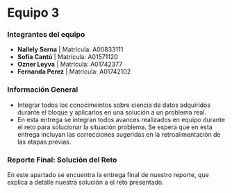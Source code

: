 # **Equipo 3**

### **Integrantes del equipo**
- **Nallely Serna** | Matrícula: A00833111
- **Sofía Cantú** | Matrícula: A01571120
- **Ozner Leyva** | Matrícula: A01742377
- **Fernanda Perez** | Matrícula: A01742102

### **Información General**
- Integrar todos los conocimeintos sobre ciencia de datos adquiridos durante el bloque y aplicarlos en una solución a un problema real.
- En esta entrega se integran todos avances realizados en equipo durante el reto para solucionar la situación problema. Se espera que en esta entrega incluyan las correcciones sugeridas en la retroalimentación de las etapas previas.

### **Reporte Final: Solución del Reto**
En este apartado se encuentra la entrega final de nuestro reporte, que explica a detalle nuestra solución a el reto presentado. 



